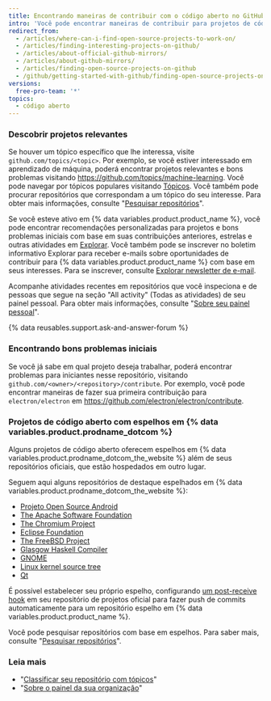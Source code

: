 ```yaml
---
title: Encontrando maneiras de contribuir com o código aberto no GitHub
intro: 'Você pode encontrar maneiras de contribuir para projetos de código aberto em {% data variables.product.product_name %} que são relevantes para você.'
redirect_from:
  - /articles/where-can-i-find-open-source-projects-to-work-on/
  - /articles/finding-interesting-projects-on-github/
  - /articles/about-official-github-mirrors/
  - /articles/about-github-mirrors/
  - /articles/finding-open-source-projects-on-github
  - /github/getting-started-with-github/finding-open-source-projects-on-github
versions:
  free-pro-team: '*'
topics:
  - código aberto
---
```


### Descobrir projetos relevantes

Se houver um tópico específico que lhe interessa, visite `github.com/topics/<topic>`. Por exemplo, se você estiver interessado em aprendizado de máquina, poderá encontrar projetos relevantes e bons problemas visitando https://github.com/topics/machine-learning. Você pode navegar por tópicos populares visitando [Tópicos](https://github.com/topics). Você também pode procurar repositórios que correspondam a um tópico do seu interesse. Para obter mais informações, consulte "[Pesquisar repositórios](/articles/searching-for-repositories#search-by-topic)".

Se você esteve ativo em {% data variables.product.product_name %}, você pode encontrar recomendações personalizadas para projetos e bons problemas iniciais com base em suas contribuições anteriores, estrelas e outras atividades em [Explorar](https://github.com/explore). Você também pode se inscrever no boletim informativo Explorar para receber e-mails sobre oportunidades de contribuir para {% data variables.product.product_name %} com base em seus interesses. Para se inscrever, consulte [Explorar newsletter de e-mail](https://github.com/explore/subscribe).

Acompanhe atividades recentes em repositórios que você inspeciona e de pessoas que segue na seção "All activity" (Todas as atividades) de seu painel pessoal. Para obter mais informações, consulte "[Sobre seu painel pessoal](/articles/about-your-personal-dashboard)".

{% data reusables.support.ask-and-answer-forum %}

### Encontrando bons problemas iniciais

Se você já sabe em qual projeto deseja trabalhar, poderá encontrar problemas para iniciantes nesse repositório, visitando `github.com/<owner>/<repository>/contribute`. Por exemplo, você pode encontrar maneiras de fazer sua primeira contribuição para `electron/electron` em https://github.com/electron/electron/contribute.

### Projetos de código aberto com espelhos em {% data variables.product.prodname_dotcom %}

Alguns projetos de código aberto oferecem espelhos em {% data variables.product.prodname_dotcom_the_website %} além de seus repositórios oficiais, que estão hospedados em outro lugar.

Seguem aqui alguns repositórios de destaque espelhados em {% data variables.product.prodname_dotcom_the_website %}:

- [Projeto Open Source Android](https://github.com/aosp-mirror)
- [The Apache Software Foundation](https://github.com/apache)
- [The Chromium Project](https://github.com/chromium)
- [Eclipse Foundation](https://github.com/eclipse)
- [The FreeBSD Project](https://github.com/freebsd)
- [Glasgow Haskell Compiler](https://github.com/ghc)
- [GNOME](https://github.com/GNOME)
- [Linux kernel source tree](https://github.com/torvalds/linux)
- [Qt](https://github.com/qt)

É possível estabelecer seu próprio espelho, configurando [um post-receive hook](https://git-scm.com/book/en/Customizing-Git-Git-Hooks) em seu repositório de projetos oficial para fazer push de commits automaticamente para um repositório espelho em {% data variables.product.product_name %}.

Você pode pesquisar repositórios com base em espelhos. Para saber mais, consulte "[Pesquisar repositórios](/articles/searching-for-repositories/#search-based-on-whether-a-repository-is-a-mirror)".

### Leia mais

- "[Classificar seu repositório com tópicos](/articles/classifying-your-repository-with-topics)"
- "[Sobre o painel da sua organização](/articles/about-your-organization-dashboard)"

